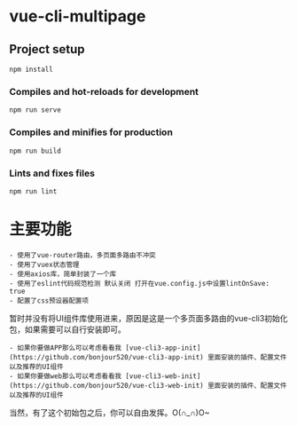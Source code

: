 # vue-cli-multipage

## Project setup
```
npm install
```

### Compiles and hot-reloads for development
```
npm run serve
```

### Compiles and minifies for production
```
npm run build
```

### Lints and fixes files
```
npm run lint
```

# 主要功能

```
- 使用了vue-router路由，多页面多路由不冲突
- 使用了vuex状态管理
- 使用axios库，简单封装了一个库
- 使用了eslint代码规范检测 默认关闭 打开在vue.config.js中设置lintOnSave: true
- 配置了css预设器配置项
```
  暂时并没有将UI组件库使用进来，原因是这是一个多页面多路由的vue-cli3初始化包，如果需要可以自行安装即可。
```
- 如果你要做APP那么可以考虑看看我 [vue-cli3-app-init](https://github.com/bonjour520/vue-cli3-app-init) 里面安装的插件、配置文件以及推荐的UI组件
- 如果你要做web那么可以考虑看看我 [vue-cli3-web-init](https://github.com/bonjour520/vue-cli3-web-init) 里面安装的插件、配置文件以及推荐的UI组件
```
  当然，有了这个初始包之后，你可以自由发挥。O(∩_∩)O~